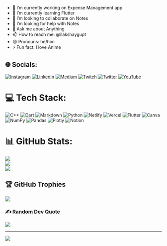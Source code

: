 

- 🔭 I’m currently working on Expense Management app
- 🌱 I’m currently learning Flutter
- 👯 I’m looking to collaborate on Notes
- 🤔 I’m looking for help with Notes
- 💬 Ask me about Anything
- 📫 How to reach me: @ilakshaygupt
- 😄 Pronouns: he/him
- ⚡ Fun fact: I love Anime


## 🌐 Socials:
[![Instagram](https://img.shields.io/badge/Instagram-%23E4405F.svg?logo=Instagram&logoColor=white)](https://instagram.com/ilakshaygupt) [![LinkedIn](https://img.shields.io/badge/LinkedIn-%230077B5.svg?logo=linkedin&logoColor=white)](https://linkedin.com/in/ilakshaygupt) [![Medium](https://img.shields.io/badge/Medium-12100E?logo=medium&logoColor=white)](https://medium.com/@ilakshaygupt) [![Twitch](https://img.shields.io/badge/Twitch-%239146FF.svg?logo=Twitch&logoColor=white)](https://twitch.tv/ilakshaygupt) [![Twitter](https://img.shields.io/badge/Twitter-%231DA1F2.svg?logo=Twitter&logoColor=white)](https://twitter.com/ilakshaygupt) [![YouTube](https://img.shields.io/badge/YouTube-%23FF0000.svg?logo=YouTube&logoColor=white)](https://youtube.com/@ilakshaygupt) 

# 💻 Tech Stack:
![C++](https://img.shields.io/badge/c++-%2300599C.svg?style=plastic&logo=c%2B%2B&logoColor=white) ![Dart](https://img.shields.io/badge/dart-%230175C2.svg?style=plastic&logo=dart&logoColor=white) ![Markdown](https://img.shields.io/badge/markdown-%23000000.svg?style=plastic&logo=markdown&logoColor=white) ![Python](https://img.shields.io/badge/python-3670A0?style=plastic&logo=python&logoColor=ffdd54) ![Netlify](https://img.shields.io/badge/netlify-%23000000.svg?style=plastic&logo=netlify&logoColor=#00C7B7) ![Vercel](https://img.shields.io/badge/vercel-%23000000.svg?style=plastic&logo=vercel&logoColor=white) ![Flutter](https://img.shields.io/badge/Flutter-%2302569B.svg?style=plastic&logo=Flutter&logoColor=white) ![Canva](https://img.shields.io/badge/Canva-%2300C4CC.svg?style=plastic&logo=Canva&logoColor=white) ![NumPy](https://img.shields.io/badge/numpy-%23013243.svg?style=plastic&logo=numpy&logoColor=white) ![Pandas](https://img.shields.io/badge/pandas-%23150458.svg?style=plastic&logo=pandas&logoColor=white) ![Plotly](https://img.shields.io/badge/Plotly-%233F4F75.svg?style=plastic&logo=plotly&logoColor=white) ![Notion](https://img.shields.io/badge/Notion-%23000000.svg?style=plastic&logo=notion&logoColor=white)
# 📊 GitHub Stats:
![](https://github-readme-stats.vercel.app/api?username=ilakshaygupt&theme=blueberry&hide_border=true&include_all_commits=true&count_private=true)<br/>
![](https://github-readme-streak-stats.herokuapp.com/?user=ilakshaygupt&theme=blueberry&hide_border=true)<br/>
![](https://github-readme-stats.vercel.app/api/top-langs/?username=ilakshaygupt&theme=blueberry&hide_border=true&include_all_commits=true&count_private=true&layout=compact)

## 🏆 GitHub Trophies
![](https://github-profile-trophy.vercel.app/?username=ilakshaygupt&theme=tokyonight&no-frame=true&no-bg=true&margin-w=4)

### ✍️ Random Dev Quote
![](https://quotes-github-readme.vercel.app/api?type=horizontal&theme=radical)

---
[![](https://visitcount.itsvg.in/api?id=ilakshaygupt&icon=2&color=0)](https://visitcount.itsvg.in)

<!-- Proudly created with GPRM ( https://gprm.itsvg.in ) -->
